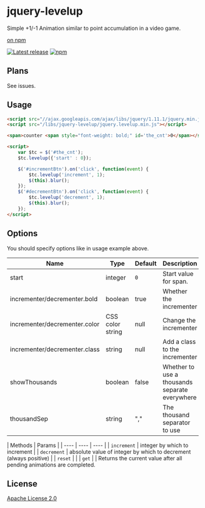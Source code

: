 # jquery-levelup
Simple +1/-1 Animation similar to point accumulation in a video game.

[on npm](https://www.npmjs.com/package/jquery-levelup)

[![Latest release](https://img.shields.io/github/release/pstrinkle/jquery-levelup.svg)](https://github.com/pstrinkle/jquery-levelup/releases/latest)
[![npm](https://img.shields.io/npm/v/jquery-levelup.svg)](https://www.npmjs.com/package/jquery-levelup)

Plans
-----

See issues.

Usage
-----
```html
<script src="//ajax.googleapis.com/ajax/libs/jquery/1.11.1/jquery.min.js"></script>
<script src="/libs/jquery-levelup/jquery.levelup.min.js"></script>

<span>counter <span style="font-weight: bold;" id='the_cnt'>0</span></span>

<script>
    var $tc = $('#the_cnt');
    $tc.levelup({'start' : 0});

    $('#incrementBtn').on('click', function(event) {
        $tc.levelup('increment', 1);
        $(this).blur();
    });
    $('#decrementBtn').on('click', function(event) {
        $tc.levelup('decrement', 1);
        $(this).blur();
    });
</script>
```

Options
-------
You should specify options like in usage example above.

| Name | Type | Default | Description |
| ---- | ---- | ---- | ---- |
| start | integer | `0` | Start value for span. |
| incrementer/decrementer.bold | boolean | true | Whether the incrementer|decrementer is bold |
| incrementer/decrementer.color | CSS color string | null | Change the incrementer|decrementer's text color |
| incrementer/decrementer.class | string | null | Add a class to the incrementer|decrementer element |
| showThousands | boolean | false | Whether to use a thousands separate everywhere |
| thousandSep | string | "," | The thousand separator to use |

| Methods  | Params |
| ---- | ---- | ---- |
| `increment` | integer by which to increment |
| `decrement` | absolute value of integer by which to decrement (always positive) |
| `reset` | |
| `get` | | Returns the current value after all pending animations are completed.

License
-------
[Apache License 2.0](http://www.apache.org/licenses/LICENSE-2.0)
